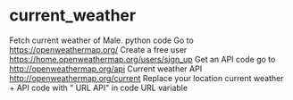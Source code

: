 # current_weather
Fetch current weather of Male. python code
Go to https://openweathermap.org/
Create a free user https://home.openweathermap.org/users/sign_up
Get an API code go to http://openweathermap.org/api
Current weather API http://openweathermap.org/current
Replace your location current weather + API code with " URL API" in code URL variable
